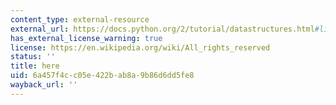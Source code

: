 ```yaml
---
content_type: external-resource
external_url: https://docs.python.org/2/tutorial/datastructures.html#list-comprehensions
has_external_license_warning: true
license: https://en.wikipedia.org/wiki/All_rights_reserved
status: ''
title: here
uid: 6a457f4c-c05e-422b-ab8a-9b86d6dd5fe8
wayback_url: ''
---
```

